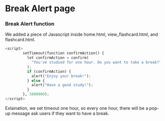 # Break Alert page

### Break Alert function

We added a piece of Javascript inside home.html, view_flashcard.html, and flashcard.html.

```python
<script>
        setTimeout(function confirmAction() {
          let confirmAction = confirm(
            "You've studied for one hour. Do you want to take a break?"
          );
          if (confirmAction) {
            alert("Enjoy your break!");
          } else {
            alert("Have a good study!");
          }
        }, 3600000);
</script>
```

Exlaination, we set timeout one hour, so every one hour, there will be a pop-up message ask users if they want to have a break.
